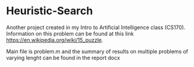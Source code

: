 # Heuristic-Search

Another project created in my Intro to Artificial Intelligence class (CS170). Information on this problem can be found at this link https://en.wikipedia.org/wiki/15_puzzle. 

Main file is problem.m and the summary of results on multiple problems of varying lenght can be found in the report docx
